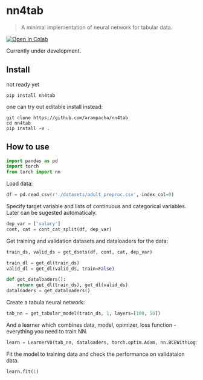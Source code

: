 # nn4tab
> A minimal implementation of neural network for tabular data.


<a href="https://colab.research.google.com/github/arampacha/nn4tab/blob/master/index.ipynb">
  <img src="https://colab.research.google.com/assets/colab-badge.svg" alt="Open In Colab"/>
</a>

Currently under development.

## Install

not ready yet

```
pip install nn4tab
```

one can try out editable install instead:

```
git clone https://github.com/arampacha/nn4tab
cd nn4tab
pip install -e .
```

## How to use

```python
import pandas as pd
import torch
from torch import nn
```

Load data:

```python
df = pd.read_csv(r'./datasets/adult_preproc.csv', index_col=0)
```

Specify target variable and lists of continuous and categorical variables. Later can be sugested automaticaly.

```python
dep_var = ['salary']
cont, cat = cont_cat_split(df, dep_var)
```

Get training and validation datasets and dataloaders for the data:

```python
train_ds, valid_ds = get_dsets(df, cont, cat, dep_var)
```

```python
train_dl = get_dl(train_ds)
valid_dl = get_dl(valid_ds, train=False)
```

```python
def get_dataloaders():
    return get_dl(train_ds), get_dl(valid_ds)
dataloaders = get_dataloaders()
```

Create a tabula neural network:

```python
tab_nn = get_tabular_model(train_ds, 1, layers=[100, 50])
```

And a learner which combines data, model, opimizer, loss function - everything you need to train NN.

```python
learn = LearnerV0(tab_nn, dataloaders, torch.optim.Adam, nn.BCEWithLogitsLoss(), metrics=accuracy_binary)
```

Fit the model to training data and check the performance on validataion data.

```python
learn.fit(1)
```
